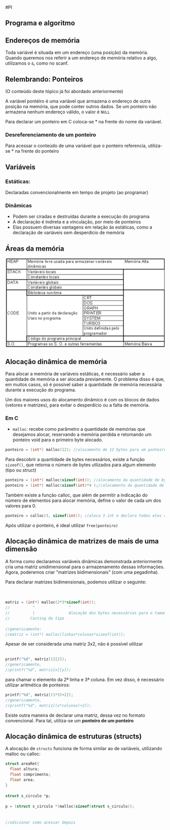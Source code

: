 #PI 
## Programa e algoritmo

## Endereços de memória

Toda variável é situada em um endereço (uma posição) da memória. Quando queremos nos referir a um endereço de memória relativo a algo, utilizamos o ```&```, como no scanf.

## Relembrando: Ponteiros

(O conteúdo deste tópico já foi abordado anteriormente)

A variável pontéiro é uma variável que armazena o endereço de outra posição na memória, que pode conter outros dados.
Se um ponteiro não armazena nenhum endereço válido, o valor é ```NULL```

Para declarar um ponteiro em C coloca-se * na frente do nome da variável.

### Desreferenciamento de um ponteiro

Para acessar o conteúdo de uma variável que o ponteiro referencia, utiliza-se * na frente do ponteiro

## Variáveis


### Estáticas: 
Declaradas convencionalmente em tempo de projeto (ao programar)

### Dinâmicas

* Podem ser ciradas e destruídas durante a execução do programa
* A declaração é indireta e a vinculação, por meio de ponteiros
* Elas possuem diversas vantagens em relação às estáticas, como a declaração de variáveis sem desperdício de memória



## Áreas da memória

![áreas da memória](/Programação%20Imperativa/assets/AreasMemoria.png)


## Alocação dinâmica de memória

Para alocar a memória de variáveis estáticas, é necessário saber a quantidade de memória a ser alocada previamente. O problema disso é que, em muitos casos, só é possível saber a quantidade de memória necessária durante a execução do programa.

Um dos maiores usos do alocamento dinâmico é com os blocos de dados (vetores e matrizes), para evitar o desperdício ou a falta de memória.




### Em C

* ```malloc```: recebe como parâmetro a quantidade de memórias que desejamos alocar, reservando a memória perdida e retomando um ponteiro void para o primeiro byte alocado.


```c
ponteiro = (int*) malloc(12); //alocamento de 12 bytes para um ponteiro com cast int (armazena números de t)

```


Para descobrir a quantidade de bytes necessários, existe a função ```sizeof()```, que retorna o número de bytes utlizados para algum elemento (tipo ou struct)

```c
ponteiro = (int*) malloc(sizeof(int)); //alocamento da quantidade de bytes necessários para uma variável int
ponteiro = (int*) malloc(sizeof(int)*4 );//alocamento da quantidade de bytes necessários para 4 variáveis do tipo int

```

Também existe a função calloc, que além de permitir a indicação do número de elementos para alocar memória, define o valor de cada um dos valores para 0.



```c
ponteiro = calloc(3, sizeof(int)); //aloca 3 int e declara todos eles como 0
```

Após utilizar o ponteiro, é ideal utilizar ```free(ponteiro)``` 

## Alocação dinâmica de matrizes de mais de uma dimensão

A forma como declaramos variáveis dinâmicas demonstrada anteriormente cria uma matriz unidimensional para o armazenamento dessas informações. Agora, poderemos criar "matrizes bidimensionais" (com uma pegadinha).

Para declarar matrizes bidimensionais, podemos utilizar o seguinte:

```c


matriz = (int*) malloc(2*3*sizeof(int));
//          ^               ^
//          |               Alocação dos bytes necessários para o tamanho de uma "matriz" 2x3
//         Casting do tipo

//genericamente: 
//matriz = (int*) malloc(linhas*colunas*sizeof(int));
```

Apesar de ser considerada uma matriz 3x2, não é possível utilizar

```c

printf("%d", matriz[1][2]);
//genericamente,
//printf("%d", matriz[x][y]); 
```

para chamar o elemento da 2ª linha e 3ª coluna. Em vez disso, é necessário utilizar aritmética de ponteiros:

```c
printf("%d", matriz[(1*3)+2]);
//genericamente,
//printf("%d", matriz[(x*colunas)+2]);
```

Existe outra maneira de declarar uma matriz, dessa vez no formato convencional. Para tal, utiliza-se um **ponteiro de um ponteiro**

## Alocação dinâmica de estruturas (structs)

A alocação de ```structs``` funciona de forma similar ao de variáveis, utilizando malloc ou calloc:

```c
struct areaRet{
  float altura;
  float comprimento;
  float area;
}

struct s_circulo *p;

p = (struct s_circulo *)malloc(sizeof(struct s_circulo));


//adicionar como acessar depois

```
